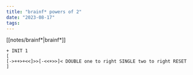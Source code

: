 ```yaml
---
title: "brainf* powers of 2"
date: "2023-08-17"
tags:
---
```


[[notes/brainf*|brainf*]]

```
+ INIT 1
[
[->++>+<<]>>[-<<+>>]< DOUBLE one to right SINGLE two to right RESET
]
```